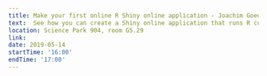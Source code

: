 ```yaml
---
title: Make your first online R Shiny online application - Joachim Goedhart
text:  See how you can create a Shiny online application that runs R code without the need for users to code! In this interactive session, Joachim Goedhart (Assistant-Professor@Molecular Cytology).
location: Science Park 904, room G5.29
link: 
date: 2019-05-14
startTime: '16:00'
endTime: '17:00'
---
```

